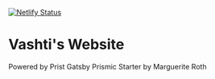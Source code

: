 [![Netlify Status](https://api.netlify.com/api/v1/badges/8ee770f1-66af-4fa9-a560-63ebf7568118/deploy-status)](https://app.netlify.com/sites/vashtikalvi/deploys)

# Vashti's Website

 Powered by Prist Gatsby Prismic Starter by Marguerite Roth 




